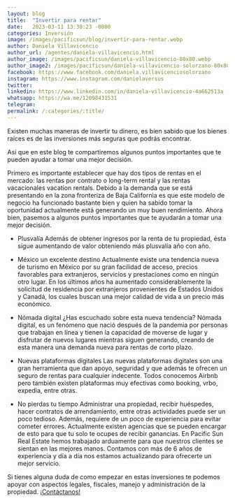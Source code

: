 ```yaml
---
layout: blog
title:  "Invertir para rentar"
date:   2023-03-11 13:30:23 -0800
categories: Inversión
image: /images/pacificsun/blog/invertir-para-rentar.webp
author: Daniela Villavicencio
author_url: /agentes/daniela-villavicencio.html
author_image: /images/pacificsun/daniela-villavicencio-80x80.webp
author_image2: /images/pacificsun/daniela-villavicencio-solorzano-80x80.webp
facebook: https://www.facebook.com/daniela.villavicenciosolorzano
instagram: https://www.instagram.com/danielaversus
twitter:
linkedin: https://www.linkedin.com/in/daniela-villavicencio-4a662513a
whatsapp: https://wa.me/12098431531
telegram: 
permalink: /:categories/:title/
---
```


Existen muchas maneras de invertir tu dinero, es bien sabido que los bienes raíces es de las inversiones más seguras que podrás encontrar. 

Así que en este blog te compartiremos algunos puntos importantes que te pueden ayudar a tomar una mejor decisión.

Primero es importante establecer que hay dos tipos de rentas en el mercado: las rentas por contrato o long-term rental  y las rentas vacacionales vacation rentals. Debido a la demanda que se está presentando en la zona fronteriza de Baja California es que este modelo de negocio ha funcionado bastante bien y quien ha sabido tomar la oportunidad actualmente está generando un muy buen rendimiento.
Ahora bien, pasemos a algunos puntos importantes que te ayudarán a tomar una mejor decisión.

* Plusvalía
Además de obtener ingresos por la renta de tu propiedad, ésta sigue aumentando de valor obteniendo más plusvalía año con año.

* México un excelente destino
Actualmente existe una tendencia nueva de turismo en México por su gran facilidad de acceso, precios favorables para extranjeros, servicios y prestaciones como en ningún otro lugar. En los últimos años ha aumentado considerablemente la solicitud de residencia por extranjeros provenientes de Estados Unidos y Canadá, los cuales buscan una mejor calidad de vida a un precio más económico.

* Nómada digital
¿Has escuchado sobre esta nueva tendencia? Nómada digital, es un fenómeno que nació después de la pandemia por personas que trabajan en línea y tienen la capacidad de moverse de lugar y disfrutar de nuevos lugares mientras siguen generando, creando de esta manera una demanda nueva para rentas de corto plazo.

* Nuevas plataformas digitales
Las nuevas plataformas digitales son una gran herramienta que dan apoyo, seguridad y que además te ofrecen un seguro de rentas para cualquier indecente. Todos conocemos Airbnb pero también existen plataformas muy efectivas como booking, vrbo, expedia, entre otras.

* No pierdas tu tiempo 
Administrar una propiedad, recibir huéspedes, hacer contratos de arrendamiento, entre otras actividades puede ser un poco tedioso. Además, requiere de un poco de experiencia para evitar cometer errores. Actualmente existen agencias que se pueden encargar de esto para que tu solo te ocupes de recibir ganancias.
En Pacific Sun Real Estate hemos trabajado arduamente para que nuestros clientes se sientan en las mejores manos. Contamos con más de 6 años de experiencia y día a día nos estamos actualizando para ofrecerte un mejor servicio.

Si tienes alguna duda de como empezar en estas inversiones te podemos apoyar con aspectos legales, fiscales, manejo y administración de la propiedad. 
<a href="/contacto.html">¡Contáctanos!</a>
